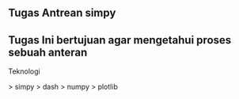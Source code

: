 ## Tugas Antrean simpy
<h2>Tugas Ini bertujuan agar mengetahui proses sebuah anteran</h2>

<p>Teknologi</p>
> simpy
> dash
> numpy
> plotlib


